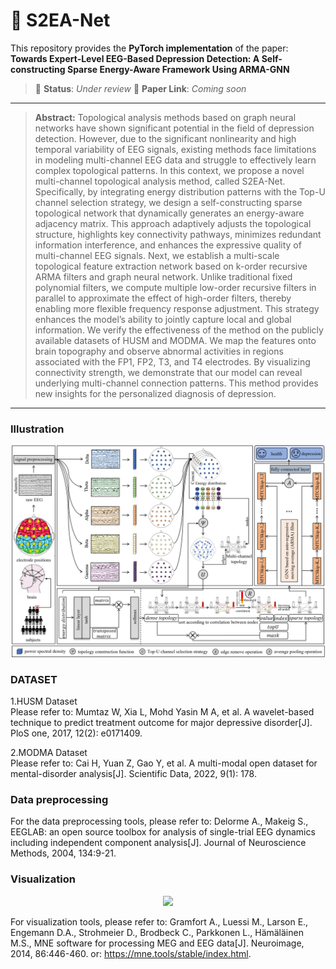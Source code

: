 # 🧠 S2EA-Net

This repository provides the **PyTorch implementation** of the paper:  
**Towards Expert-Level EEG-Based Depression Detection: A Self-constructing Sparse Energy-Aware Framework Using ARMA-GNN**

> 📌  **Status**: *Under review*
> 📌  **Paper Link**: *Coming soon*

***************************************************************************

> **Abstract:** Topological analysis methods based on graph neural networks have shown significant potential in the field of depression detection. However, due to the significant nonlinearity and high temporal variability of EEG signals, existing methods face limitations in modeling multi-channel EEG data and struggle to effectively learn complex topological patterns. In this context, we propose a novel multi-channel topological analysis method, called S2EA-Net. Specifically, by integrating energy distribution patterns with the Top-U channel selection strategy, we design a self-constructing sparse topological network that dynamically generates an energy-aware adjacency matrix. This approach adaptively adjusts the topological structure, highlights key connectivity pathways, minimizes redundant information interference, and enhances the expressive quality of multi-channel EEG signals. Next, we establish a multi-scale topological feature extraction network based on k-order recursive ARMA filters and graph neural network. Unlike traditional fixed polynomial filters, we compute multiple low-order recursive filters in parallel to approximate the effect of high-order filters, thereby enabling more flexible frequency response adjustment. This strategy enhances the model’s ability to jointly capture local and global information. We verify the effectiveness of the method on the publicly available datasets of HUSM and MODMA. We map the features onto brain topography and observe abnormal activities in regions associated with the FP1, FP2, T3, and T4 electrodes. By visualizing connectivity strength, we demonstrate that our model can reveal underlying multi-channel connection patterns. This method provides new insights for the personalized diagnosis of depression.
***************************************************************************

### Illustration
<div align=center>
<img src="https://github.com/XC-Posi/S2EA-Net/blob/main/S2EA-Net-Architecture.png" width="800"/>
</div>

### DATASET

1.HUSM Dataset   
Please refer to: Mumtaz W, Xia L, Mohd Yasin M A, et al. A wavelet-based technique to predict treatment outcome for major depressive disorder[J]. PloS one, 2017, 12(2): e0171409.

2.MODMA Dataset   
Please refer to: Cai H, Yuan Z, Gao Y, et al. A multi-modal open dataset for mental-disorder analysis[J]. Scientific Data, 2022, 9(1): 178.

### Data preprocessing
For the data preprocessing tools, please refer to: Delorme A., Makeig S., EEGLAB: an open source toolbox for analysis of single-trial EEG dynamics including independent component analysis[J]. Journal of Neuroscience Methods, 2004, 134:9-21.

### Visualization
<div align=center>
<img src="https://github.com/XC-Posi/S2EA-Net/blob/main/Comparison-of-topography.png" width="800"/>
</div>

For visualization tools, please refer to: Gramfort A., Luessi M., Larson E., Engemann D.A., Strohmeier D., Brodbeck C., Parkkonen L., Hämäläinen M.S., MNE software for processing MEG and EEG data[J]. Neuroimage, 2014, 86:446-460.
or: https://mne.tools/stable/index.html.
